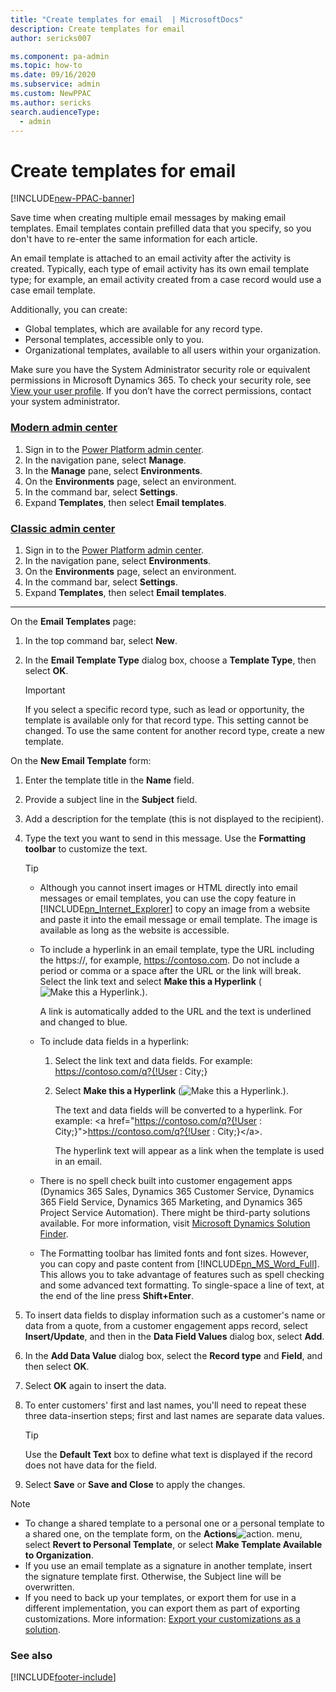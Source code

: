 ```yaml
---
title: "Create templates for email  | MicrosoftDocs"
description: Create templates for email
author: sericks007

ms.component: pa-admin
ms.topic: how-to
ms.date: 09/16/2020
ms.subservice: admin
ms.custom: NewPPAC
ms.author: sericks
search.audienceType: 
  - admin
---
```

# Create templates for email

[!INCLUDE[new-PPAC-banner](~/includes/new-PPAC-banner.md)]

Save time when creating multiple email messages by making email templates. Email templates contain prefilled data that you specify, so you don't have to re-enter the same information for each article.

An email template is attached to an email activity after the activity is created. Typically, each type of email activity has its own email template type; for example, an email activity created from a case record would use a case email template.

Additionally, you can create:
- Global templates, which are available for any record type.
- Personal templates, accessible only to you.
- Organizational templates, available to all users within your organization.

Make sure you have the System Administrator security role or equivalent permissions in Microsoft Dynamics 365. To check your security role, see [View your user profile](/powerapps/user/view-your-user-profile). If you don’t have the correct permissions, contact your system administrator.

### [Modern admin center](#tab/new)
1. Sign in to the [Power Platform admin center](https://admin.powerplatform.microsoft.com/).
1. In the navigation pane, select **Manage**.
1. In the **Manage** pane, select **Environments**.
1. On the **Environments** page, select an environment.
1. In the command bar, select **Settings**. 
1. Expand **Templates**, then select **Email templates**.
  
### [Classic admin center](#tab/classic)
1. Sign in to the [Power Platform admin center](https://admin.powerplatform.microsoft.com/).
1. In the navigation pane, select **Environments**.
1. On the **Environments** page, select an environment.
1. In the command bar, select **Settings**.  
1. Expand **Templates**, then select **Email templates**.
---
  
On the **Email Templates** page:
1. In the top command bar, select **New**.
1. In the **Email Template Type** dialog box, choose a **Template Type**, then select **OK**.  
  
   > [!IMPORTANT]
   >  If you select a specific record type, such as lead or opportunity, the template is available only for that record type. This setting cannot be changed. To use the same content for another record type, create a new template.  
  
On the **New Email Template** form:
1. Enter the template title in the **Name** field.
2. Provide a subject line in the **Subject** field.
3. Add a description for the template (this is not displayed to the recipient).  
4. Type the text you want to send in this message. Use the **Formatting toolbar** to customize the text.  
  
   > [!TIP]
   > - Although you cannot insert images or HTML directly into email messages or email templates, you can use the copy feature in [!INCLUDE[pn_Internet_Explorer](../includes/pn-internet-explorer.md)] to copy an image from a website and paste it into the email message or email template.  The image is available as long as the website is accessible.  
   > - To include a hyperlink in an email template, type the URL including the https://, for example, https://contoso.com. Do not include a period or comma or a space after the URL or the link will break. Select the link text and select **Make this a Hyperlink** (![Make this a Hyperlink.](../admin/media/make-this-hyperlink.png "Make this a Hyperlink")).  
   > 
   >    A link is automatically added to the  URL and the text is underlined and changed to blue.  
   > - To  include data fields in a hyperlink:  
   > 
   >   1. Select the link text and data fields. For example: https://contoso.com/q?{!User : City;}  
   >   2. Select **Make this a Hyperlink** (![Make this a Hyperlink.](../admin/media/make-this-hyperlink.png "Make this a Hyperlink")).  
   > 
   >      The text and data fields will be converted to a hyperlink. For example: \<a href="https://contoso.com/q?{!User : City;}">https://contoso.com/q?{!User : City;}\</a>.  
   > 
   >      The hyperlink text will appear as a link when the template is used in an email.  
   > - There is no spell check built into customer engagement apps (Dynamics 365 Sales, Dynamics 365 Customer Service, Dynamics 365 Field Service, Dynamics 365 Marketing, and Dynamics 365 Project Service Automation). There might be third-party solutions available. For more information, visit [Microsoft Dynamics Solution Finder](https://www.microsoft.com/dynamics365/partners).  
   > - The Formatting toolbar has limited fonts and font sizes. However, you can copy and paste content from [!INCLUDE[pn_MS_Word_Full](../includes/pn-ms-word-full.md)]. This allows you to take advantage of features such as spell checking and some advanced text formatting. To single-space a line of text, at the end of the line press **Shift+Enter**.  
  
5. To insert data fields to display information such as a customer's name or data from a quote, from a customer engagement apps record, select **Insert/Update**, and then in the **Data Field Values** dialog box, select **Add**.  
  
6. In the **Add Data Value** dialog box, select the **Record type** and **Field**, and then select **OK**.  
  
7. Select **OK** again to insert the data.  
  
8. To enter customers' first and last names, you'll need to repeat these three data-insertion steps; first and last names are separate data values. 
  
    > [!TIP]
    >  Use the **Default Text** box to define what text is displayed if the record does not have data for the field.  
  
9. Select **Save** or **Save and Close** to apply the changes.  
  
> [!NOTE]
> - To change a shared template to a personal one or a personal template to a shared one, on the template form, on the **Actions**![action.](../admin/media/action-button.png "action") menu, select **Revert to Personal Template**, or select **Make Template Available to Organization**.  
> - If you use an email template as a signature in another template, insert the signature template first. Otherwise, the Subject line will be overwritten.  
> - If you need to back up your templates, or export them for use in a different implementation, you can export them as part of exporting customizations. More information: [Export your customizations as a solution](/powerapps/maker/model-driven-apps/distribute-model-driven-app).  
  
### See also  



[!INCLUDE[footer-include](../includes/footer-banner.md)]
